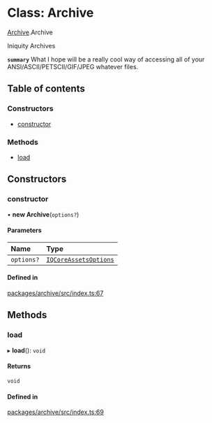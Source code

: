 # Class: Archive

[Archive](../modules/Archive.md).Archive

Iniquity Archives

**`summary`** What I hope will be a really cool way of accessing all of your ANSI/ASCII/PETSCII/GIF/JPEG whatever files.

## Table of contents

### Constructors

- [constructor](Archive.Archive-1.md#constructor)

### Methods

- [load](Archive.Archive-1.md#load)

## Constructors

### constructor

• **new Archive**(`options?`)

#### Parameters

| Name | Type |
| :------ | :------ |
| `options?` | [`IQCoreAssetsOptions`](../interfaces/Archive.IQCoreAssetsOptions.md) |

#### Defined in

[packages/archive/src/index.ts:67](https://github.com/iniquitybbs/iniquity/blob/ec15de2/packages/archive/src/index.ts#L67)

## Methods

### load

▸ **load**(): `void`

#### Returns

`void`

#### Defined in

[packages/archive/src/index.ts:69](https://github.com/iniquitybbs/iniquity/blob/ec15de2/packages/archive/src/index.ts#L69)

